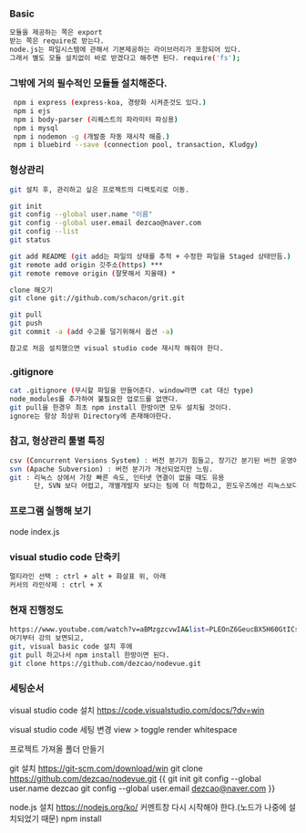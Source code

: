 ### Basic
```sh
모듈을 제공하는 쪽은 export
받는 쪽은 require로 받는다.
node.js는 파일시스템에 관해서 기본제공하는 라이브러리가 포함되어 있다.
그래서 별도 모듈 설치없이 바로 받겠다고 해주면 된다. require('fs');
```

### 그밖에 거의 필수적인 모듈들 설치해준다.
```sh
 npm i express (express-koa, 경량화 시켜준것도 있다.)
 npm i ejs
 npm i body-parser (리퀘스트의 파라미터 파싱용)
 npm i mysql
 npm i nodemon -g (개발중 자동 재시작 해줌.)
 npm i bluebird --save (connection pool, transaction, Kludgy)
```

### 형상관리
```sh
git 설치 후, 관리하고 싶은 프로젝트의 디렉토리로 이동. 

git init
git config --global user.name "이름"
git config --global user.email dezcao@naver.com
git config --list
git status

git add README (git add는 파일의 상태를 추적 + 수정한 파일을 Staged 상태만듬.)
git remote add origin 깃주소(https) ***
git remote remove origin (잘못해서 지울때) * 

clone 해오기
git clone git://github.com/schacon/grit.git

git pull
git push
git commit -a (add 수고를 덜기위해서 옵션 -a)

참고로 처음 설치했으면 visual studio code 재시작 해줘야 한다.
```

### .gitignore
```sh
cat .gitignore (무시할 파일을 만들어준다. window라면 cat 대신 type)
node_modules를 추가하여 불필요한 업로드를 없앤다.
git pull을 한경우 최초 npm install 한방이면 모두 설치될 것이다.
ignore는 항상 최상위 Directory에 존재해야한다.
```

### 참고, 형상관리 툴별 특징
```sh
csv (Concurrent Versions System) : 버전 분기가 힘들고, 장기간 분기된 버전 운영에 대해서 설계되지 않았음
svn (Apache Subversion) : 버전 분기가 개선되었지만 느림.
git : 리눅스 상에서 가장 빠른 속도, 인터넷 연결이 없을 때도 유용 
      단, SVN 보다 어렵고, 개별개발자 보다는 팀에 더 적합하고, 윈도우즈에선 리눅스보다 제한적이라 함.
```

### 프로그램 실행해 보기
node index.js


### visual studio code 단축키
```sh
멀티라인 선택 : ctrl + alt + 화살표 위, 아래 
커서의 라인삭제 : ctrl + X
```


### 현재 진행정도
```sh
https://www.youtube.com/watch?v=aBMzgzcvwIA&list=PLEOnZ6GeucBX5H60GtICsoDs9LaFQVDPz&index=2
여기부터 강의 보면되고,
git, visual basic code 설치 후에
git pull 하고나서 npm install 한방이면 된다.
git clone https://github.com/dezcao/nodevue.git
```

### 세팅순서
visual studio code 설치 
    https://code.visualstudio.com/docs/?dv=win


visual studio code 세팅 변경
    view > toggle render whitespace


프로젝트 가져올 폴더 만들기

git 설치
    https://git-scm.com/download/win
    git clone https://github.com/dezcao/nodevue.git
    {{
        git init
        git config --global user.name dezcao
        git config --global user.email dezcao@naver.com
    }}

node.js 설치
    https://nodejs.org/ko/
    커멘트창 다시 시작해야 한다.(노드가 나중에 설치되었기 때문)
    npm install